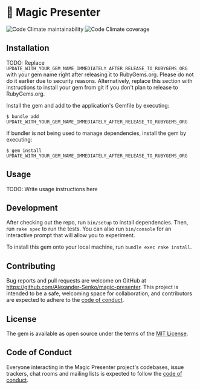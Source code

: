 # 🧙 Magic Presenter

![Code Climate maintainability](
	https://img.shields.io/codeclimate/maintainability-percentage/Alexander-Senko/magic-presenter
)
![Code Climate coverage](
	https://img.shields.io/codeclimate/coverage/Alexander-Senko/magic-presenter
)

## Installation

TODO: Replace `UPDATE_WITH_YOUR_GEM_NAME_IMMEDIATELY_AFTER_RELEASE_TO_RUBYGEMS_ORG` with your gem name right after releasing it to RubyGems.org. Please do not do it earlier due to security reasons. Alternatively, replace this section with instructions to install your gem from git if you don't plan to release to RubyGems.org.

Install the gem and add to the application's Gemfile by executing:

    $ bundle add UPDATE_WITH_YOUR_GEM_NAME_IMMEDIATELY_AFTER_RELEASE_TO_RUBYGEMS_ORG

If bundler is not being used to manage dependencies, install the gem by executing:

    $ gem install UPDATE_WITH_YOUR_GEM_NAME_IMMEDIATELY_AFTER_RELEASE_TO_RUBYGEMS_ORG

## Usage

TODO: Write usage instructions here

## Development

After checking out the repo, run `bin/setup` to install dependencies. Then, run `rake spec` to run the tests. You can also run `bin/console` for an interactive prompt that will allow you to experiment.

To install this gem onto your local machine, run `bundle exec rake install`.

## Contributing

Bug reports and pull requests are welcome on GitHub at https://github.com/Alexander-Senko/magic-presenter. This project is intended to be a safe, welcoming space for collaboration, and contributors are expected to adhere to the [code of conduct](https://github.com/Alexander-Senko/magic-presenter/blob/main/CODE_OF_CONDUCT.md).

## License

The gem is available as open source under the terms of the [MIT License](https://opensource.org/licenses/MIT).

## Code of Conduct

Everyone interacting in the Magic Presenter project's codebases, issue trackers, chat rooms and mailing lists is expected to follow the [code of conduct](https://github.com/Alexander-Senko/magic-presenter/blob/main/CODE_OF_CONDUCT.md).
